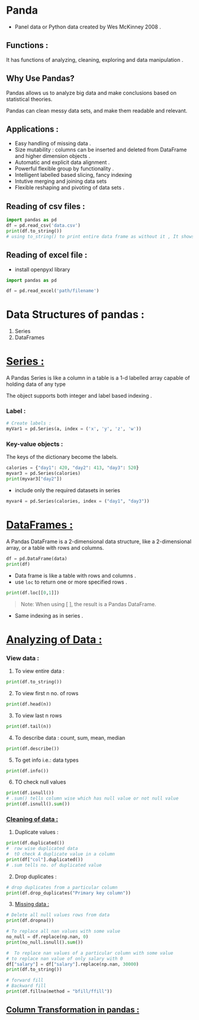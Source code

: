 # Panda 
- Panel data or Python data created by Wes McKinney 2008 . 

## Functions : 
It has functions of analyzing, cleaning, exploring and data manipulation . 

## Why Use Pandas? 
Pandas allows us to analyze big data and make conclusions based on statistical theories.

Pandas can clean messy data sets, and make them readable and relevant.

## Applications : 
- Easy handling of missing data .
- Size mutability : columns can be inserted and deleted from DataFrame and higher dimension objects . 
- Automatic and explicit data alignment . 
- Powerful flexible group by functionality .
- Intelligent labelled based slicing, fancy indexing 
- Intutive merging and joining data sets 
- Flexible reshaping and pivoting of data sets . 

## Reading of csv files : 
```python
import pandas as pd 
df = pd.read_csv('data.csv')
print(df.to_string())
# using to_string() to print entire data frame as without it , It shows only first 5 and last 5 rows
```


## Reading of excel file : 
- install openpyxl library

```python
import pandas as pd

df = pd.read_excel('path/filename')
```
# Data Structures of pandas : 
1. Series
2. DataFrames 

# [Series :](./series.py) 
A Pandas Series is like a column in a table is a 1-d labelled array capable of holding data of any type

The object supports both integer and label based indexing . 

### Label : 
```python
# Create labels :
myVar1 = pd.Series(a, index = ('x', 'y', 'z', 'w'))
```

### Key-value objects : 
The keys of the dictionary become the labels.
```python
calories = {"day1": 420, "day2": 413, "day3": 520}
myvar3 = pd.Series(calories)
print(myvar3["day2"])
```
- include only the required datasets in series
```python
myvar4 = pd.Series(calories, index = ("day1", "day3"))
```
# [DataFrames : ](./dataframes.py) 
A Pandas DataFrame is a 2-dimensional data structure, like a 2-dimensional array, or a table with rows and columns.
```python
df = pd.DataFrame(data)
print(df)
```
- Data frame is like a table with rows and columns . 
- use `loc` to return one or more specified rows . 
```python
print(df.loc[[0,1]])
```
>Note: When using [ ], the result is a Pandas DataFrame.
- Same indexing as in series . 

# [Analyzing of Data :](./analyze.py) 

### View data : 
1. To view entire data :
```python
print(df.to_string())
```
2. To view first n no. of rows 
```python
print(df.head(n))
```
3. To view last n rows 
```python
print(df.tail(n))
```
4. To describe data : count, sum, mean, median
```python
print(df.describe())
```
5. To get info i.e.: data types 
```python
print(df.info())
```
6. TO check null values 
```python
print(df.isnull())
# .sum() tells column wise which has null value or not null value 
print(df.isnull().sum())
```

### [Cleaning of data :](./cleaning.py) 
1. Duplicate values : 
```python
print(df.duplicated())
#  row wise duplicated data 
#  tO check A duplicate value in a column 
print(df["col"].duplicated())
# .sum tells no. of duplicated value 
```
2. Drop duplicates : 
```python
# drop duplicates from a particular column
print(df.drop_duplicates("Primary key column"))
```
3. [Missing data :](./missing.py) 

```python
# Delete all null values rows from data 
print(df.dropna())
```
```python
# To replace all nan values with some value
no_null = df.replace(np.nan, 0)
print(no_null.isnull().sum())
```
```python
#  To replace nan values of a particular column with some value 
# to replace nan value of only salary with 0
df["salary"] = df["salary"].replace(np.nan, 30000)
print(df.to_string())
```
```python
# forward fill 
# Backward fill 
print(df.fillna(method = "bfill/ffill"))
```
## [Column Transformation in pandas :](./column_transform.py) 
